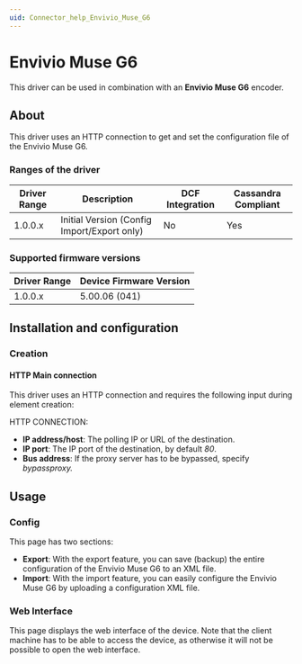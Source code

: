 ```yaml
---
uid: Connector_help_Envivio_Muse_G6
---
```


# Envivio Muse G6

This driver can be used in combination with an **Envivio Muse G6** encoder.

## About

This driver uses an HTTP connection to get and set the configuration file of the Envivio Muse G6.

### Ranges of the driver

| **Driver Range** | **Description**                             | **DCF Integration** | **Cassandra Compliant** |
|------------------|---------------------------------------------|---------------------|-------------------------|
| 1.0.0.x          | Initial Version (Config Import/Export only) | No                  | Yes                     |

### Supported firmware versions

| **Driver Range** | **Device Firmware Version** |
|------------------|-----------------------------|
| 1.0.0.x          | 5.00.06 (041)               |

## Installation and configuration

### Creation

#### HTTP Main connection

This driver uses an HTTP connection and requires the following input during element creation:

HTTP CONNECTION:

- **IP address/host**: The polling IP or URL of the destination.
- **IP port**: The IP port of the destination, by default *80*.
- **Bus address**: If the proxy server has to be bypassed, specify *bypassproxy.*

## Usage

### Config

This page has two sections:

- **Export**: With the export feature, you can save (backup) the entire configuration of the Envivio Muse G6 to an XML file.
- **Import**: With the import feature, you can easily configure the Envivio Muse G6 by uploading a configuration XML file.

### Web Interface

This page displays the web interface of the device. Note that the client machine has to be able to access the device, as otherwise it will not be possible to open the web interface.
